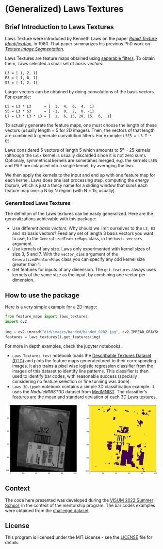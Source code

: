 # (Generalized) Laws Textures

## Brief Introduction to Laws Textures

Laws Texture were introduced by Kenneth Laws on the paper *[Rapid Texture Identification](https://www.spiedigitallibrary.org/conference-proceedings-of-spie/0238/1/Rapid-Texture-Identification/10.1117/12.959169.short?SSO=1)*, in 1980. That paper summarizes his previous PhD work on [*Texture Image Segmentation*](https://apps.dtic.mil/sti/citations/ADA083283). 

Laws Textures are feature maps obtained using [separable filters](https://en.wikipedia.org/wiki/Separable_filter). To obtain them, Laws selected a small set of *basis vectors*: 

```
L3 = [ 1, 2, 1]
E3 = [-1, 0, 1]
S3 = [-1, 2,-1]
```

Larger vectors can be obtained by doing convolutions of the basis vectors. For example:

```
L5 = L3 * L3      = [  1,  4,  6,  4,  1]
S5 = L3 * S3      = [ -1,  0,  2,  0, -1]
L7 = L3 * L3 * L3 = [  1,  6, 15, 20, 15,  6,  1]
```

To actually generate the feature maps, one must choose the length of these vectors (usually length = 5 for 2D images). Then, the vectors of that length are combined to generate convolution filters. For example: `L5E5 = L5.T * E5`. 

Laws considered 5 vectors of length 5 which amounts to 5² = 25 kernels (although the `LxLx` kernel is usually discarded since it is not zero sum). Optionaly, symmetrical kernels are sometimes merged, e.g. the kernels `L5E5` and `E5L5` are colapsed into a single kernel, by averaging the two.

We then apply the kernels to the input and end up with one feature map for each kernel. Laws does one last processing step, computing the *energy texture*, which is just a fancy name for a sliding window that sums each feature map over a N by N region (with N = 15, usually).

### Generalized Laws Textures

The definiton of the Laws textures can be easily generalized. Here are the generalizations achievable with this package:

- Use different *basis vectors*. Why should we limit ourselves to the `L3`,` E3` and` S3` basis vectors? Feed any set of length 3 basis vectors you want to use, to the `GeneralizedFeatureMaps` class, in the `basis_vectors` argument.
- Use kernels of any size. Laws only experimented with kernel sizes of size 3, 5 and 7. With the `vector_dims` argument of the `GeneralizedFeatureMaps` class you can specify any odd kernel size greater than 1. 
- Get features for inputs of any dimension. The `get_features` always uses kernels of the same size as the input, by combining one vector per dimension.

## How to use the package

Here is a very simple example for a 2D image:

```python
from feature_maps import laws_textures
import cv2

img = cv2.imread("dtd/images/banded/banded_0002.jpg", cv2.IMREAD_GRAYSCALE)
features = laws_textures().get_features(img)
```

For more in depth examples, check the jupyter notebooks:

- `Laws Textures test` notebook loads the [Describable Textures Dataset (DTD)](https://www.robots.ox.ac.uk/~vgg/data/dtd) and plots the feature maps generated next to their corresponding images. It also trains a pixel wise logistic regression classifier from the images of this dataset to identify line patterns. This classifier is then used to identify bar codes, with reasonable success (specially considering no feature selection or fine tunning was done).
- `Laws 3D.ipynb` notebook contains a simple 3D classification example. It uses the *NoduleMNIST3D* dataset from [MedMNIST](https://github.com/MedMNIST/MedMNIST). The classifier's features are the mean and standard deviation of each 3D Laws textures. 

![bar code example](https://github.com/GravO8/laws-textures/blob/master/bar%20codes/3.png)

## Context

The code here presented was developed during the [VISUM 2022 Summer School](https://github.com/visum-summerschool/visum-2022), in the context of the mentorship program. The bar codes examples were obtained from the [challenge dataset](https://github.com/visum-summerschool/visum-competition2022).

## License

This program is licensed under the MIT License - see the [LICENSE](https://github.com/GravO8/laws-textures/blob/master/LICENSE) file for details.
